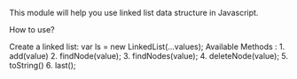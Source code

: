 This module will help you use linked list data structure in Javascript.

How to use?

Create a linked list: var ls = new LinkedList(...values);
Available Methods :
    1. add(value)
    2. findNode(value);
    3. findNodes(value);
    4. deleteNode(value);
    5. toString()
    6. last();

